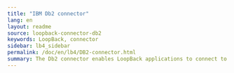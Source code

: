 ```yaml
---
title: "IBM Db2 connector"
lang: en
layout: readme
source: loopback-connector-db2
keywords: LoopBack, connector
sidebar: lb4_sidebar
permalink: /doc/en/lb4/DB2-connector.html
summary: The Db2 connector enables LoopBack applications to connect to Db2 data sources.
---
```


